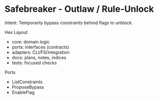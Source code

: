 <!-- Updated: 2025-09-18T13:32:25.860Z -->
# Safebreaker - Outlaw / Rule-Unlock

Intent: Temporarily bypass constraints behind flags to unblock.

Hex Layout
- core: domain logic
- ports: interfaces (contracts)
- adapters: CLI/FS/integration
- docs: plans, notes, indices
- tests: focused checks

Ports
- ListConstraints
- ProposeBypass
- EnableFlag
